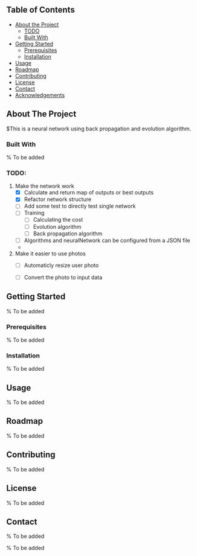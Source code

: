 <!--
repo name: NeuralNetwork
description: A neural network written in GO
github name:  Basileus1990
link: https://github.com/Basileus1990/NeuralNetwork
logo path: NOLOGO
email: pawelb021@gmail.com
-->

<!-- PROJECT SHIELDS -->
<!-- [![Contributors][contributors-shield]][contributors-url] -->
<!-- [![Forks][forks-shield]][forks-url] -->
<!-- [![Stargazers][stars-shield]][stars-url] -->
<!-- [![Issues][issues-shield]][issues-url] -->
<!-- [![MIT License][license-shield]][license-url] -->
<!-- [![LinkedIn][linkedin-shield]][linkedin-url] -->



<!-- PROJECT LOGO -->
<!-- NOLOGO -->

<!-- TABLE OF CONTENTS -->
## Table of Contents

* [About the Project](#about-the-project)
    * [TODO](#TODO)
    * [Built With](#built-with)
* [Getting Started](#getting-started)
    * [Prerequisites](#prerequisites)
    * [Installation](#installation)
* [Usage](#usage)
* [Roadmap](#roadmap)
* [Contributing](#contributing)
* [License](#license)
* [Contact](#contact)
* [Acknowledgements](#acknowledgements)



<!-- ABOUT THE PROJECT -->
## About The Project

$This is a neural network using back propagation and evolution algorithm.

### Built With
% To be added

### TODO:
1. Make the network work
    * [X] Calculate and return map of outputs or best outputs
    * [X] Refactor network structure
    * [ ] Add some test to directly test single network
    * [ ] Training
        * [ ] Calculating the cost
        * [ ] Evolution algorithm
        * [ ] Back propagation algorithm
    * [ ] Algorithms and neuralNetwork can be configured from a JSON file
    * 
2. Make it easier to use photos
    * [ ] Automaticly resize user photo
    * [ ] Convert the photo to input data




<!-- GETTING STARTED -->
## Getting Started
% To be added

### Prerequisites
% To be added

### Installation
% To be added

<!-- USAGE EXAMPLES -->
## Usage
% To be added


<!-- ROADMAP -->
## Roadmap
% To be added



<!-- CONTRIBUTING -->
## Contributing
% To be added



<!-- LICENSE -->
## License
% To be added



<!-- CONTACT -->
## Contact
% To be added



<!-- MARKDOWN LINKS & IMAGES -->
<!-- https://www.markdownguide.org/basic-syntax/#reference-style-links -->
% To be added
